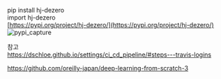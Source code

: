pip install hj-dezero   
import hj-dezero    
[https://pypi.org/project/hj-dezero/](https://pypi.org/project/hj-dezero/)
![pypi_capture](https://user-images.githubusercontent.com/73815944/111421185-e7f8ff80-872f-11eb-8c8f-618189ddb2aa.PNG)


참고  
https://dschloe.github.io/settings/ci_cd_pipeline/#steps---travis-logins

https://github.com/oreilly-japan/deep-learning-from-scratch-3
